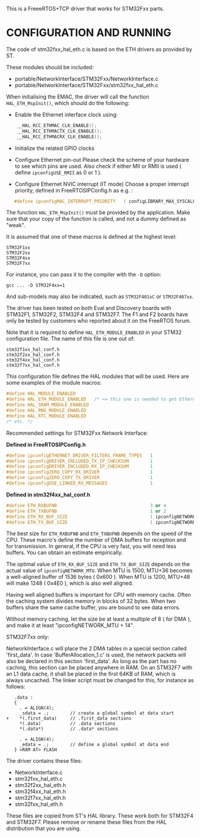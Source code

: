 This is a FreeeRTOS+TCP driver that works for STM32Fxx parts.


CONFIGURATION AND RUNNING
=========================

The code of stm32fxx_hal_eth.c is based on the ETH drivers as provided by ST.

These modules should be included:
- portable/NetworkInterface/STM32Fxx/NetworkInterface.c
- portable/NetworkInterface/STM32Fxx/stm32fxx_hal_eth.c

When initialising the EMAC, the driver will call the function `HAL_ETH_MspInit()`, which should do the following:

- Enable the Ethernet interface clock using:
```cpp
    __HAL_RCC_ETHMAC_CLK_ENABLE();
    __HAL_RCC_ETHMACTX_CLK_ENABLE();
    __HAL_RCC_ETHMACRX_CLK_ENABLE();
```

- Initialize the related GPIO clocks

- Configure Ethernet pin-out
    Please check the scheme of your hardware to see which pins are used.
    Also check if either MII or RMII is used ( define `ipconfigUSE_RMII`
    as 0 or 1 ).

- Configure Ethernet NVIC interrupt (IT mode)
    Choose a proper interrupt priority, defined in FreeRTOSIPConfig.h as e.g. :

```cpp
   #define ipconfigMAC_INTERRUPT_PRIORITY	( configLIBRARY_MAX_SYSCALL_INTERRUPT_PRIORITY )
```

The function `HAL_ETH_MspInit()` must be provided by the application. Make sure that your copy of the function is called,
and not a dummy defined as "weak".

It is assumed that one of these macros is defined at the highest level:

    STM32F1xx
    STM32F2xx
    STM32F4xx
    STM32F7xx

For instance, you can pass it to the compiler with the `-D` option:

    gcc ... -D STM32F4xx=1

And sub-models may also be indicated, such as `STM32F401xC` or `STM32F407xx`.

The driver has been tested on both Eval and Discovery boards with STM32F1, STM32F2, STM32F4 and STM32F7. The F1 and F2 boards
have only be tested by customers who reported about it on the FreeRTOS forum.

Note that it is required to define `HAL_ETH_MODULE_ENABLED` in your STM32 configuration file. The name of this file is one out
of:

    stm32f1xx_hal_conf.h
    stm32f2xx_hal_conf.h
    stm32f4xx_hal_conf.h
    stm32f7xx_hal_conf.h

This configuration file defines the HAL modules that will be used. Here are some examples of the module macros:
~~~c
#define HAL_MODULE_ENABLED
#define HAL_ETH_MODULE_ENABLED   /* <= this one is needed to get Ethernet. */
#define HAL_SRAM_MODULE_ENABLED
#define HAL_RNG_MODULE_ENABLED
#define HAL_RTC_MODULE_ENABLED
/* etc. */
~~~

Recommended settings for STM32Fxx Network Interface:


**Defined in FreeRTOSIPConfig.h**
```cpp
#define ipconfigETHERNET_DRIVER_FILTERS_FRAME_TYPES   1
#define ipconfigDRIVER_INCLUDED_TX_IP_CHECKSUM        1
#define ipconfigDRIVER_INCLUDED_RX_IP_CHECKSUM        1
#define ipconfigZERO_COPY_RX_DRIVER                   1
#define ipconfigZERO_COPY_TX_DRIVER                   1
#define ipconfigUSE_LINKED_RX_MESSAGES                1
```

**Defined in stm32f4xx_hal_conf.h**
```cpp
#define ETH_RXBUFNB                                   3 or 4
#define ETH_TXBUFNB                                   1 or 2
#define ETH_RX_BUF_SIZE                               ( ipconfigNETWORK_MTU + 36 )
#define ETH_TX_BUF_SIZE                               ( ipconfigNETWORK_MTU + 36 )
```

The best size for `ETH_RXBUFNB` and `ETH_TXBUFNB` depends on the speed of the CPU. These macro's define the number of DMA buffers
for reception and for transmission. In general, if the CPU is very fast, you will need less buffers. You can obtain an estimate
empirically.

The optimal value of `ETH_RX_BUF_SIZE` and `ETH_TX_BUF_SIZE` depends on the actual value of `ipconfigNETWORK_MTU`.
When MTU is 1500, MTU+36 becomes a well-aligned buffer of 1536 bytes ( 0x600 ).
When MTU is 1200, MTU+48 will make 1248 ( 0x4E0 ), which is also well aligned.

Having well aligned buffers is important for CPU with memory cache. Often the caching system divides memory in blocks of 32 bytes.
When two buffers share the same cache buffer, you are bound to see data errors.

Without memory caching, let the size be at least a multiple of 8 ( for DMA ), and make it at least "ipconfigNETWORK_MTU + 14".

STM32F7xx only:

NetworkInterface.c will place the 2 DMA tables in a special section called 'first_data'.
In case 'BufferAllocation_1.c' is used, the network packets will also be declared in this section 'first_data'.
As long as the part has no caching, this section can be placed anywhere in RAM.
On an STM32F7 with an L1 data cache, it shall be placed in the first 64KB of RAM, which is always uncached.
The linker script must be changed for this, for instance as follows:

```assembly
   .data :
   {
     . = ALIGN(4);
     _sdata = .;        // create a global symbol at data start
+    *(.first_data)     // .first_data sections
     *(.data)           // .data sections
     *(.data*)          // .data* sections

     . = ALIGN(4);
     _edata = .;        // define a global symbol at data end
   } >RAM AT> FLASH
```

The driver contains these files:
- NetworkInterface.c
- stm32fxx_hal_eth.c
- stm32f2xx_hal_eth.h
- stm32f4xx_hal_eth.h
- stm32f7xx_hal_eth.h
- stm32fxx_hal_eth.h

These files are copied from ST's HAL library. These work both for STM32F4 and STM32F7.
Please remove or rename these files from the HAL distribution that you are using.

